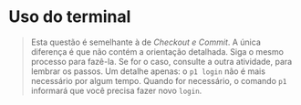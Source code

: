 # Uso do terminal

> Esta questão é semelhante à de _Checkout e Commit_. A única
> diferença é que não contém a orientação detalhada. Siga o mesmo
> processo para fazê-la. Se for o caso, consulte a outra
> atividade, para lembrar os passos. Um detalhe apenas: o `p1
> login` não é mais necessário por algum tempo. Quando for
> necessário, o comando `p1` informará que você precisa fazer
> novo `login`.

